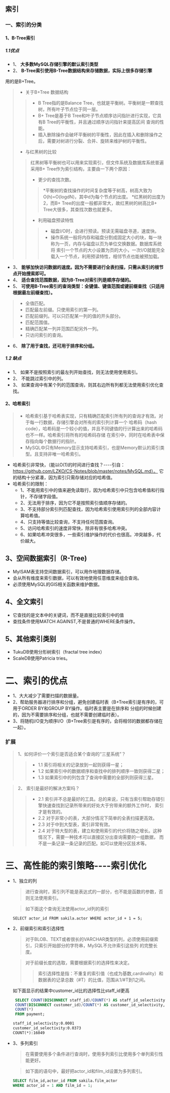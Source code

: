 ## 索引
### 一、索引的分类
#### 1、B-Tree索引
##### 1.1优点
 * 1、 **大多数MySQL存储引擎的默认索引类型** 
 * 2、 **B-Tree索引使用B-Tree数据结构来存储数据，实际上很多存储引擎**

用的是B+Tree。   
  > * 关于B+Tree 数据结构
  > > * B Tree指的是Balance Tree，也就是平衡树。平衡树是一颗查找树，所有叶子节点位于同一层。
  > > * B+ Tree是基于B Tree和叶子节点顺序访问指针进行实现，它具有B Tree的平衡性，并且通过顺序访问指针来提高区间
    查询的性能。
  > > * 插入删除操作会破坏平衡树的平衡性，因此在插入和删除操作之后，需要对树进行分裂、合并、旋转来维护树的平衡性。
  > * 与红黑树的比较
  > > 红黑树等平衡树也可以用来实现索引，但文件系统及数据库系统普遍采用B+ Tree作为索引结构，主要由一下两个原因：
  > > * 更少的查找次数。
  > > > *平衡树的查找操作的时间复杂度等于树高，树高大致为O(h)=O(logdN)，其中d为每个节点的出度。
  > > > *红黑树的出度为2，而B+ Tree的出度一般都非常大，故红黑树的树高比B+ Tree大很多，其查找次数也就更多。
  > > * 利用磁盘预读特性
  > > > * 磁盘I/O时，会进行预读。预读无需磁盘寻道，速度快。
  > > > * 操作系统一般将内存和磁盘分割成固定大小的块，每一块称为一页，内存与磁盘以页为单位交换数据。数据库系统将
    索引一个节点的大小设置为页的大小，一次I/O就能完全载入一个节点，利用预读特性，相邻节点也能被预加载。
 * 3、 **能够加快访问数据的速度。因为不需要进行全表扫描，只需从索引的根节点开始搜索即可。**
 * 4、 **适合查找范围数据，因为B-Tree对索引列是顺序存储的。**
 * 5、 **可使用B-Tree索引的查询类型：全键值、键值范围或键前缀查找（只适用根据最左前缀查找）。**
 > * 全值匹配。
 > * 匹配最左前缀。只使用索引的第一列。
 > * 匹配前缀列。可以只匹配某一列的值的开头部分。
 > * 匹配范围值。
 > * 精确匹配某一列并范围匹配另外一列。
 > * 只访问索引的查询。
 * 6、 **除了用于查找，还可用于排序和分组。**
##### 1.2 缺点
 * 1、 如果不是按照索引的最左列开始查找，则无法使用使用索引。
 * 2、 不能跳过索引中的列。
 * 3、 如果查询中有某个列的范围查询，则其右边所有列都无法使用索引优化查找。
#### 2、哈希索引
> * 哈希索引基于哈希表实现，只有精确匹配索引所有列的查询才有效。对于每一行数据，存储引擎会对所有的索引列计算一个
哈希码（hash code），哈希码是一个较小的值，并且不同键值的行计算出来的哈希码也不一样。哈希索引将所有的哈希码存储
在索引中，同时在哈希表中保存指向每个数据行的指针。
> * MySQL中只有Memory显示支持哈希索引，也是Memory默认的索引类型。且支持非唯一哈希索引。
* 哈希索引非常快，（能以O(1)的时间进行查找？----引自：https://github.com/LZKO/CS-Notes/blob/master/notes/MySQL.md）。
它的结构十分紧凑，因为索引只需存储对应的哈希值。
* 哈希索引的限制：
  * 1、不能用索引中的值来避免读取行，因为哈希索引中只包含哈希值和行指针，不存储字段值。
  * 2、无法用于排序，因为它不是按照索引值顺序存储的。
  * 3、不支持部分索引列匹配查找，因为哈希索引使用索引列的全部内容计算哈希值。
  * 4、只支持等值比较查询，不支持任何范围查询。
  * 5、访问哈希索引的速度非常快，除非有很多哈希冲突。
  * 6、如果哈希冲突很多，一些索引维护操作的代价也很高。冲突越多，代价越大。
## 3、空间数据索引（R-Tree)
  * MyISAM表支持空间数据索引，可以用作地理数据存储。
  * 会从所有维度来索引数据，可以有效地使用任意维度来组合查询。
  * 必须使用MySQL的GIS相关函数来维护数据。
## 4、全文索引
  * 它查找的是文本中的关键词，而不是直接比较索引中的值
  * 查找条件使用MATCH AGAINST,不是普通的WHERE条件操作。
## 5、其他索引类别
  * TukuDB使用分形树索引（fractal tree index）
  * ScaleDB使用Patricia tries。
# 二、索引的优点
 * 1、大大减少了需要扫描的数据量。
 * 2、帮助服务器进行排序和分组，避免创建临时表（B+Tree索引是有序的，可用于ORDER BY和GROUP BY操作。临时表主要是在排序和
    分组的时候创建的，因为不需要排序和分组，也就不需要创建临时表）。
 * 3、将随机I/O变为顺序I/O（B+Tree索引是有序的，会将相邻的数据都存储在一起）。
 ### 扩展
 > 1、如何评价一个索引是否适合某个查询的“三星系统”？
 >> * 1.1 索引将相关的记录放到一起则获得一星；
 >> * 1.2 如果索引中的数据顺序和查找中的排列顺序一致则获得二星；
 >> * 1.3 如果索引中的列包含了查询中需要的全部列则获得三星。
 
 > 2、 索引是最好的解决方案吗？
 >> * 2.1 索引并不总是最好的工具。总的来说，只有当索引帮助存错引擎快速查找到记录所带来的好处大于穷带来的额外工作时，
    索引才是有效的。
 >> * 2.2 对于非常小的表，大部分情况下简单的全表扫描更高效。
 >> * 2.3 对于中到大型表，索引非常有效。
 >> * 2.4 对于特大型的表，建立和使用索引的代价将随之增长。这种情况下，需要一种技术可以直接区分出查询需要的一组数据，
    而不是一条记录一条记录的匹配。如可以使用分区技术等。
    
# 三、高性能的索引策略----索引优化
 * 1、独立的列
    > 进行查询时，索引列不能是表达式的一部分，也不能是函数的参数，否则无法使用索引。
    
    > 如下面这个查询无法使用actor_id列的索引
    
    ` SELECT actor_id FROM sakila.actor WHERE actor_id + 1 = 5; `
    
 * 2、前缀索引和索引选择性
    > 对于BLOB、TEXT或者很长的VARCHAR类型的列，必须使用前缀索引，只索引开始部分的字符串，MySQL不允许索引这些列
        的完整长度。
    
    > 对于前缀长度的选取，需要根据索引的选择性来决定。
   >> 索引选择性是指：不重复的索引值（也成为基数,cardinality）和数据表的记录总数（#T）的比值，范围从1/#T到1之间。
    
    如下面显示的结果中customer_id比的选择性比staff_id更高
   ```sql
    SELECT COUNT(DISCONNECT staff_id)/COUNT(*) AS staff_id_selectivity,
    COUNT(DISCONNECT customer_id)/COUNT(*) AS customer_id_selectivity,
    COUNT(*)
    FROM payment;
    ```
    ```html
    staff_id_selectivity:0.0001
    customer_id_selectivity:0.0373
    COUNT(*):16049
    ```
    
 * 3、多列索引
    > 在需要使用多个条件进行查询时，使用多列索引比使用多个单列索引性能更好。
    
    > 如下面的语句中，最好把actor_id和film_id设置为多列索引。 
    
    ```sql
    SELECT film_id,actor_id FROM sakila.film_actor
    WHERE actor_id = 1 AND film_id = 1; 
    ```  
 